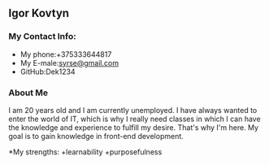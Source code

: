 ## **Igor Kovtyn**

### **My Contact Info:**
 * My phone:+375333644817
 * My E-male:syrse@gmail.com
 * GitHub:Dek1234
 
### **About Me**

I am 20 years old and I am currently unemployed. I have always wanted to enter the world of IT, which is why I really need classes in which I can have the knowledge and experience to fulfill my desire. That's why I'm here. My goal is to gain knowledge in front-end development.

*My strengths:
    +learnability
    +purposefulness
